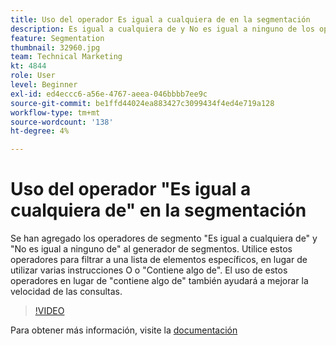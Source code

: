 ```yaml
---
title: Uso del operador Es igual a cualquiera de en la segmentación
description: Es igual a cualquiera de y No es igual a ninguno de los operadores de segmento se han agregado al generador de segmentos. Utilice estos operadores para filtrar a una lista de elementos específicos, en lugar de utilizar varias instrucciones O o Contiene algo de. El uso de estos operadores en lugar de contiene algo de también ayudará a mejorar la velocidad de las consultas.
feature: Segmentation
thumbnail: 32960.jpg
team: Technical Marketing
kt: 4844
role: User
level: Beginner
exl-id: ed4eccc6-a56e-4767-aeea-046bbbb7ee9c
source-git-commit: be1ffd44024ea883427c3099434f4ed4e719a128
workflow-type: tm+mt
source-wordcount: '138'
ht-degree: 4%

---
```


# Uso del operador &quot;Es igual a cualquiera de&quot; en la segmentación

Se han agregado los operadores de segmento &quot;Es igual a cualquiera de&quot; y &quot;No es igual a ninguno de&quot; al generador de segmentos. Utilice estos operadores para filtrar a una lista de elementos específicos, en lugar de utilizar varias instrucciones O o &quot;Contiene algo de&quot;. El uso de estos operadores en lugar de &quot;contiene algo de&quot; también ayudará a mejorar la velocidad de las consultas.

>[!VIDEO](https://video.tv.adobe.com/v/32960/?quality=12)

Para obtener más información, visite la [documentación](https://experienceleague.adobe.com/docs/analytics/components/segmentation/segment-reference/seg-operators.html)
